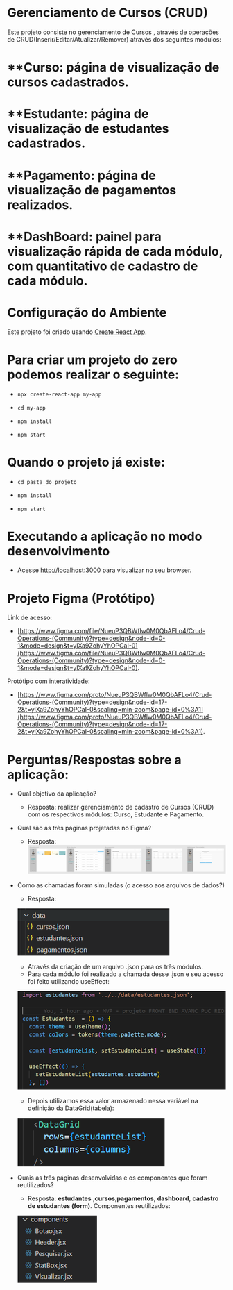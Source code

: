 # Gerenciamento de Cursos (CRUD)

Este projeto consiste no gerenciamento de Cursos , através de operações de CRUD(Inserir/Editar/Atualizar/Remover) através dos seguintes módulos:
# **Curso:     página de visualização de cursos cadastrados.
# **Estudante: página de visualização de estudantes cadastrados. 
# **Pagamento: página de visualização de pagamentos realizados.
# **DashBoard: painel para visualização rápida de cada módulo, com quantitativo de cadastro de cada módulo.

# Configuração do Ambiente

Este projeto foi criado usando [Create React App](https://react.dev/learn/start-a-new-react-project).

# Para criar um projeto do zero podemos realizar o seguinte:

 - `npx create-react-app my-app`

 - `cd my-app`

 - `npm install`

 - `npm start`

# Quando o projeto já existe:
 - `cd pasta_do_projeto`

 - `npm install`

 - `npm start`


# Executando a aplicação no modo desenvolvimento
- Acesse [http://localhost:3000](http://localhost:3000) para visualizar no seu browser.

# Projeto Figma (Protótipo)

 Link de acesso:
 - [https://www.figma.com/file/NueuP3QBWflw0M0QbAFLo4/Crud-Operations-(Community)?type=design&node-id=0-1&mode=design&t=ylXa9ZohyYhOPCaI-0](https://www.figma.com/file/NueuP3QBWflw0M0QbAFLo4/Crud-Operations-(Community)?type=design&node-id=0-1&mode=design&t=ylXa9ZohyYhOPCaI-0).

 Protótipo com interatividade:
 - [https://www.figma.com/proto/NueuP3QBWflw0M0QbAFLo4/Crud-Operations-(Community)?type=design&node-id=17-2&t=ylXa9ZohyYhOPCaI-0&scaling=min-zoom&page-id=0%3A1](https://www.figma.com/proto/NueuP3QBWflw0M0QbAFLo4/Crud-Operations-(Community)?type=design&node-id=17-2&t=ylXa9ZohyYhOPCaI-0&scaling=min-zoom&page-id=0%3A1).





 # Perguntas/Respostas sobre a aplicação:
- Qual objetivo da aplicação?
  - Resposta: realizar gerenciamento de cadastro de Cursos (CRUD) com os respectivos módulos: Curso, Estudante e Pagamento.
- Qual são as três páginas projetadas no Figma?
  - Resposta:
   ![Alt text](image.png)
- Como as chamadas foram simuladas (o acesso aos arquivos de dados?)
  - Resposta:

  ![Alt text](image-1.png)

  - Através da criação de um arquivo .json para os três módulos.
  - Para cada módulo foi realizado a chamada desse .json e seu acesso foi feito utilizando useEffect:

  ![Alt text](image-2.png)

  - Depois utilizamos essa valor armazenado nessa variável na definição da DataGrid(tabela):

  ![Alt text](image-3.png)

- Quais as três páginas desenvolvidas e os componentes que foram reutilizados?

     - Resposta: __estudantes__ ,__cursos__,__pagamentos__, __dashboard__, __cadastro de estudantes (form)__.
    Componentes reutilizados:

    ![Alt text](image-4.png)
      

